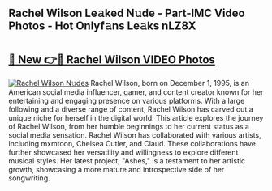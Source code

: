 ## Rachel Wilson Le𝚊ked N𝚞de - Part-lMC Video Photos - Hot Onlyf𝚊ns Le𝚊ks nLZ8X

# <h2><a href="http://ab46178.deff.icu/?id=Rachel+Wilson">🔗 New 👉🔴 Rachel Wilson VIDEO Photos</a></h2>

[![Rachel Wilson N𝚞des](https://i.imgur.com/rIISA9y.gif)](http://ab46178.deff.icu/?id=Rachel+Wilson)
Rachel Wilson, born on December 1, 1995, is an American social media influencer, gamer, and content creator known for her entertaining and engaging presence on various platforms. With a large following and a diverse range of content, Rachel Wilson has carved out a unique niche for herself in the digital world. This article explores the journey of Rachel Wilson, from her humble beginnings to her current status as a social media sensation. Rachel Wilson has collaborated with various artists, including mxmtoon, Chelsea Cutler, and Claud. These collaborations have further showcased her versatility and willingness to explore different musical styles. Her latest project, "Ashes," is a testament to her artistic growth, showcasing a more mature and introspective side of her songwriting.
